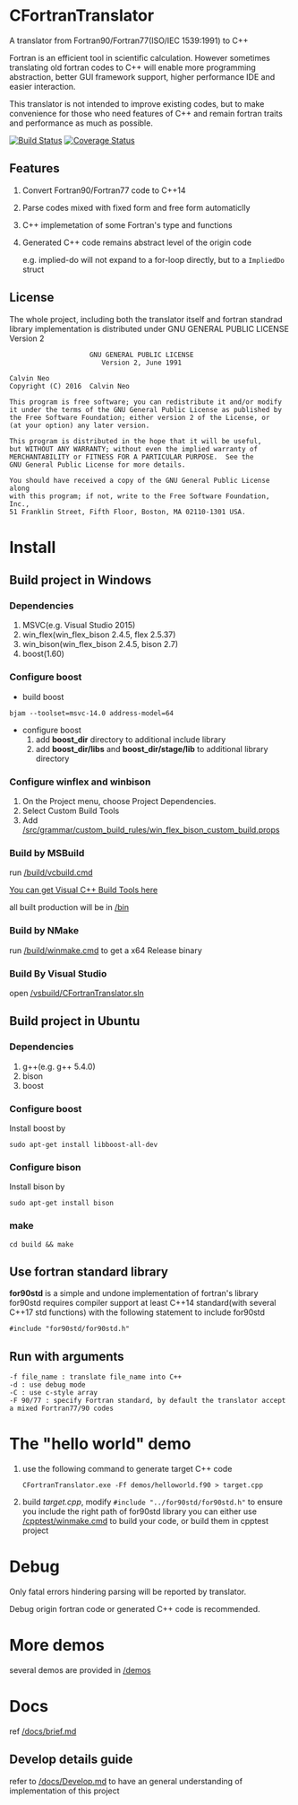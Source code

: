 ﻿# CFortranTranslator

A translator from Fortran90/Fortran77(ISO/IEC 1539:1991) to C++

Fortran is an efficient tool in scientific calculation. However sometimes translating old fortran codes to C++ will enable more programming abstraction, better GUI framework support, higher performance IDE and easier interaction.

This translator is not intended to improve existing codes, but to make convenience for those who need features of C++ and remain fortran traits and performance as much as possible.

[![Build Status](https://travis-ci.org/CalvinNeo/CFortranTranslator.svg?branch=master)](https://travis-ci.org/CalvinNeo/CFortranTranslator)  [![Coverage Status](https://coveralls.io/repos/github/CalvinNeo/CFortranTranslator/badge.svg?branch=master)](https://coveralls.io/github/CalvinNeo/CFortranTranslator?branch=master)

## Features

1. Convert Fortran90/Fortran77 code to C++14
2. Parse codes mixed with fixed form and free form automaticlly
3. C++ implemetation of some Fortran's type and functions
4. Generated C++ code remains abstract level of the origin code

    e.g. implied-do will not expand to a for-loop directly, but to a `ImpliedDo` struct


## License
The whole project, including both the translator itself and fortran standrad library implementation is distributed under GNU GENERAL PUBLIC LICENSE Version 2

                        GNU GENERAL PUBLIC LICENSE
                           Version 2, June 1991

    Calvin Neo
    Copyright (C) 2016  Calvin Neo

    This program is free software; you can redistribute it and/or modify
    it under the terms of the GNU General Public License as published by
    the Free Software Foundation; either version 2 of the License, or
    (at your option) any later version.

    This program is distributed in the hope that it will be useful,
    but WITHOUT ANY WARRANTY; without even the implied warranty of
    MERCHANTABILITY or FITNESS FOR A PARTICULAR PURPOSE.  See the
    GNU General Public License for more details.

    You should have received a copy of the GNU General Public License along
    with this program; if not, write to the Free Software Foundation, Inc.,
    51 Franklin Street, Fifth Floor, Boston, MA 02110-1301 USA.

# Install
## Build project in Windows
### Dependencies
1. MSVC(e.g. Visual Studio 2015)
2. win\_flex(win\_flex\_bison 2.4.5, flex 2.5.37)
3. win\_bison(win\_flex\_bison 2.4.5, bison 2.7)
4. boost(1.60)

### Configure boost
- build boost
```
bjam --toolset=msvc-14.0 address-model=64
```

- configure boost
    1. add **boost\_dir** directory to additional include library
    2. add **boost\_dir/libs** and **boost\_dir/stage/lib** to additional library directory

### Configure winflex and winbison
1. On the Project menu, choose Project Dependencies.
2. Select Custom Build Tools
3. Add [/src/grammar/custom\_build\_rules/win\_flex\_bison\_custom\_build.props](/src/grammar/custom\_build\_rules/win\_flex\_bison\_custom\_build.props)

### Build by MSBuild
run [/build/vcbuild.cmd](/build/vcbuild.cmd)

[You can get Visual C++ Build Tools here](http://landinghub.visualstudio.com/visual-cpp-build-tools)

all built production will be in [/bin](/bin)

### Build by NMake
run [/build/winmake.cmd](/build/winmake.cmd) to get a x64 Release binary

### Build By Visual Studio
open [/vsbuild/CFortranTranslator.sln](/vsbuild/CFortranTranslator.sln)

## Build project in Ubuntu
### Dependencies
1. g++(e.g. g++ 5.4.0)
2. bison
3. boost

### Configure boost
Install boost by

	sudo apt-get install libboost-all-dev
### Configure bison
Install bison by

	sudo apt-get install bison
### make

	cd build && make

## Use fortran standard library
**for90std** is a simple and undone implementation of fortran's library 
for90std requires compiler support at least C++14 standard(with several C++17 std functions)
with the following statement to include for90std

    #include "for90std/for90std.h"

## Run with arguments

    -f file_name : translate file_name into C++
    -d : use debug mode
    -C : use c-style array
    -F 90/77 : specify Fortran standard, by default the translator accept a mixed Fortran77/90 codes

# The "hello world" demo
1. use the following command to generate target C++ code
    ```
    CFortranTranslator.exe -Ff demos/helloworld.f90 > target.cpp
    ```
2. build *target.cpp*, modify `#include "../for90std/for90std.h"` to ensure you include the right path of for90std library
	you can either use [/cpptest/winmake.cmd](/cpptest/winmake.cmd) to build your code, or build them in cpptest project

# Debug
Only fatal errors hindering parsing will be reported by translator. 

Debug origin fortran code or generated C++ code is recommended.

# More demos
several demos are provided in [/demos](/demos)

# Docs
ref [/docs/brief.md](/docs/brief.md)

## Develop details guide
refer to [/docs/Develop.md](/docs/Develop.md) to have an general understanding of implementation of this project